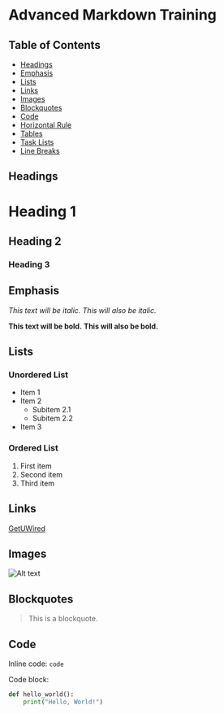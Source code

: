# Advanced Markdown Training

## Table of Contents

- [Headings](#headings)
- [Emphasis](#emphasis)
- [Lists](#lists)
- [Links](#links)
- [Images](#images)
- [Blockquotes](#blockquotes)
- [Code](#code)
- [Horizontal Rule](#horizontal-rule)
- [Tables](#tables)
- [Task Lists](#task-lists)
- [Line Breaks](#line-breaks)

## Headings

# Heading 1
## Heading 2
### Heading 3

## Emphasis

*This text will be italic.*
_This will also be italic._

**This text will be bold.**
__This will also be bold.__

## Lists

### Unordered List

- Item 1
- Item 2
  - Subitem 2.1
  - Subitem 2.2
- Item 3

### Ordered List

1. First item
2. Second item
3. Third item

## Links

[GetUWired](https://www.getuwired.com)

## Images

![Alt text](https://via.placeholder.com/150)

## Blockquotes

> This is a blockquote.

## Code

Inline code: `code`

Code block:

```python
def hello_world():
    print("Hello, World!")
